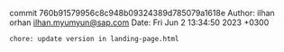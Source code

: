 commit 760b91579956c8c948b09324389d785079a1618e
Author: ilhan orhan <ilhan.myumyun@sap.com>
Date:   Fri Jun 2 13:34:50 2023 +0300

    chore: update version in landing-page.html
